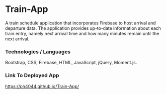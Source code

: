 # Train-App
A train schedule application that incorporates Firebase to host arrival and departure data.  The application provides up-to-date information about each train entry, namely next arrival time and how many minutes remain until the next arrival.

### Technologies / Languages
Bootstrap, CSS, Firebase, HTML, JavaScript, jQuery, Moment.js.

### Link To Deployed App
https://ph4044.github.io/Train-App/